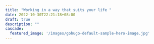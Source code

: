 ```yaml
---
title: "Working in a way that suits your life "
date: 2022-10-30T22:21:18+08:00
draft: true
description: ""
cascade:
  featured_image: '/images/gohugo-default-sample-hero-image.jpg'
---
```

